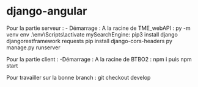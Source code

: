 # django-angular

Pour la partie serveur :
    - Démarrage : A la racine de TME_webAPI : py -m venv env 
                                             .\env\Scripts\activate
                  mySearchEngine: pip3 install django djangorestframework requests
                                  pip install django-cors-headers
                                  py manage.py runserver


Pour la partie client : 
    -Démarrage : A la racine de BTBO2 : npm i puis npm start

Pour travailler sur la bonne branch : git checkout develop
